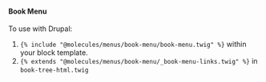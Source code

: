 #### Book Menu

To use with Drupal:

1.  `{% include "@molecules/menus/book-menu/book-menu.twig" %}` within your block template.
2.  `{% extends "@molecules/menus/book-menu/_book-menu-links.twig" %}` in `book-tree-html.twig`
